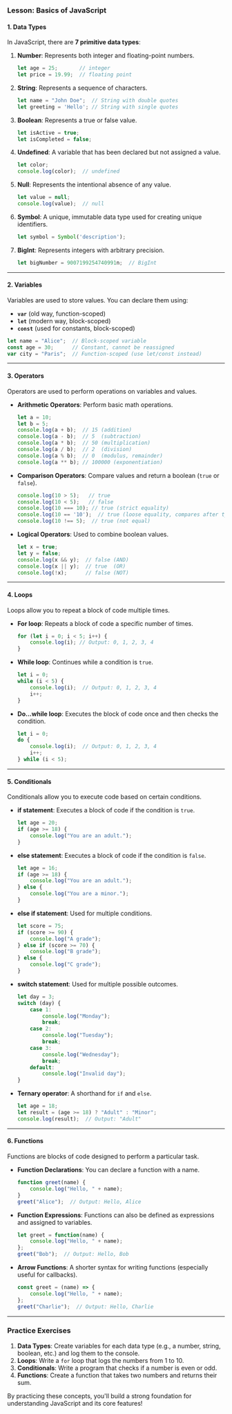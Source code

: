 ### **Lesson: Basics of JavaScript**

#### **1. Data Types**
In JavaScript, there are **7 primitive data types**:
1. **Number**: Represents both integer and floating-point numbers.
   ```javascript
   let age = 25;       // integer
   let price = 19.99;  // floating point
   ```
2. **String**: Represents a sequence of characters.
   ```javascript
   let name = "John Doe";  // String with double quotes
   let greeting = 'Hello'; // String with single quotes
   ```
3. **Boolean**: Represents a true or false value.
   ```javascript
   let isActive = true;
   let isCompleted = false;
   ```
4. **Undefined**: A variable that has been declared but not assigned a value.
   ```javascript
   let color;
   console.log(color);  // undefined
   ```
5. **Null**: Represents the intentional absence of any value.
   ```javascript
   let value = null;
   console.log(value);  // null
   ```
6. **Symbol**: A unique, immutable data type used for creating unique identifiers.
   ```javascript
   let symbol = Symbol('description');
   ```
7. **BigInt**: Represents integers with arbitrary precision.
   ```javascript
   let bigNumber = 9007199254740991n;  // BigInt
   ```

---

#### **2. Variables**
Variables are used to store values. You can declare them using:
- **`var`** (old way, function-scoped)
- **`let`** (modern way, block-scoped)
- **`const`** (used for constants, block-scoped)

```javascript
let name = "Alice";  // Block-scoped variable
const age = 30;      // Constant, cannot be reassigned
var city = "Paris";  // Function-scoped (use let/const instead)
```

---

#### **3. Operators**
Operators are used to perform operations on variables and values.

- **Arithmetic Operators**: Perform basic math operations.
  ```javascript
  let a = 10;
  let b = 5;
  console.log(a + b);  // 15 (addition)
  console.log(a - b);  // 5  (subtraction)
  console.log(a * b);  // 50 (multiplication)
  console.log(a / b);  // 2  (division)
  console.log(a % b);  // 0  (modulus, remainder)
  console.log(a ** b); // 100000 (exponentiation)
  ```

- **Comparison Operators**: Compare values and return a boolean (`true` or `false`).
  ```javascript
  console.log(10 > 5);   // true
  console.log(10 < 5);   // false
  console.log(10 === 10); // true (strict equality)
  console.log(10 == '10');  // true (loose equality, compares after type coercion)
  console.log(10 !== 5);  // true (not equal)
  ```

- **Logical Operators**: Used to combine boolean values.
  ```javascript
  let x = true;
  let y = false;
  console.log(x && y);  // false (AND)
  console.log(x || y);  // true  (OR)
  console.log(!x);      // false (NOT)
  ```

---

#### **4. Loops**
Loops allow you to repeat a block of code multiple times.

- **For loop**: Repeats a block of code a specific number of times.
  ```javascript
  for (let i = 0; i < 5; i++) {
      console.log(i); // Output: 0, 1, 2, 3, 4
  }
  ```

- **While loop**: Continues while a condition is `true`.
  ```javascript
  let i = 0;
  while (i < 5) {
      console.log(i);  // Output: 0, 1, 2, 3, 4
      i++;
  }
  ```

- **Do...while loop**: Executes the block of code once and then checks the condition.
  ```javascript
  let i = 0;
  do {
      console.log(i);  // Output: 0, 1, 2, 3, 4
      i++;
  } while (i < 5);
  ```

---

#### **5. Conditionals**
Conditionals allow you to execute code based on certain conditions.

- **if statement**: Executes a block of code if the condition is `true`.
  ```javascript
  let age = 20;
  if (age >= 18) {
      console.log("You are an adult.");
  }
  ```

- **else statement**: Executes a block of code if the condition is `false`.
  ```javascript
  let age = 16;
  if (age >= 18) {
      console.log("You are an adult.");
  } else {
      console.log("You are a minor.");
  }
  ```

- **else if statement**: Used for multiple conditions.
  ```javascript
  let score = 75;
  if (score >= 90) {
      console.log("A grade");
  } else if (score >= 70) {
      console.log("B grade");
  } else {
      console.log("C grade");
  }
  ```

- **switch statement**: Used for multiple possible outcomes.
  ```javascript
  let day = 3;
  switch (day) {
      case 1:
          console.log("Monday");
          break;
      case 2:
          console.log("Tuesday");
          break;
      case 3:
          console.log("Wednesday");
          break;
      default:
          console.log("Invalid day");
  }
  ```

- **Ternary operator**: A shorthand for `if` and `else`.
  ```javascript
  let age = 18;
  let result = (age >= 18) ? "Adult" : "Minor";
  console.log(result);  // Output: "Adult"
  ```

---

#### **6. Functions**
Functions are blocks of code designed to perform a particular task.

- **Function Declarations**: You can declare a function with a name.
  ```javascript
  function greet(name) {
      console.log("Hello, " + name);
  }
  greet("Alice");  // Output: Hello, Alice
  ```

- **Function Expressions**: Functions can also be defined as expressions and assigned to variables.
  ```javascript
  let greet = function(name) {
      console.log("Hello, " + name);
  };
  greet("Bob");  // Output: Hello, Bob
  ```

- **Arrow Functions**: A shorter syntax for writing functions (especially useful for callbacks).
  ```javascript
  const greet = (name) => {
      console.log("Hello, " + name);
  };
  greet("Charlie");  // Output: Hello, Charlie
  ```

---

### **Practice Exercises**
1. **Data Types**: Create variables for each data type (e.g., a number, string, boolean, etc.) and log them to the console.
2. **Loops**: Write a `for` loop that logs the numbers from 1 to 10.
3. **Conditionals**: Write a program that checks if a number is even or odd.
4. **Functions**: Create a function that takes two numbers and returns their sum.

By practicing these concepts, you'll build a strong foundation for understanding JavaScript and its core features!